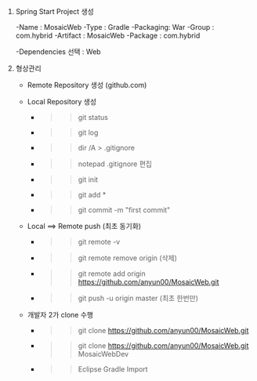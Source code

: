 
1. Spring Start Project 생성
	
	-Name : MosaicWeb
	-Type : Gradle
	-Packaging: War
	-Group : com.hybrid
	-Artifact : MosaicWeb
	-Package : com.hybrid
	
	-Dependencies 선택 : Web
	
	
2. 형상관리
	
	- Remote Repository 생성 (github.com)
	- Local Repository 생성
		- >> git status
		- >> git log
		- >> dir /A > .gitignore
		- >> notepad .gitignore 편집
		- >> git init
		- >> git add *
		- >> git commit -m "first commit"
	
	- Local ==> Remote push (최초 동기화)
		- >> git remote -v
		- >> git remote remove origin (삭제)
		- >> git remote add origin https://github.com/anyun00/MosaicWeb.git
		- >> git push -u origin master (최초 한번만)
	
	- 개발자 2가 clone 수행
		- >> git clone https://github.com/anyun00/MosaicWeb.git
		- >> git clone https://github.com/anyun00/MosaicWeb.git MosaicWebDev
		- >> Eclipse Gradle Import